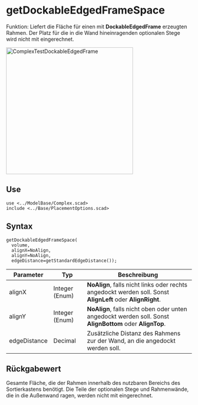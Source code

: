 # getDockableEdgedFrameSpace

Funktion: Liefert die Fläche für einen mit __DockableEdgedFrame__ erzeugten Rahmen. Der Platz für die in die Wand hineinragenden optionalen Stege wird nicht mit eingerechnet.

<img width="344" alt="ComplexTestDockableEdgedFrame" src="https://user-images.githubusercontent.com/48654609/168326465-092ff8fa-9027-4002-a818-d70652e15877.png">

## Use
```
use <../ModelBase/Complex.scad>
include <../Base/PlacementOptions.scad>
```

## Syntax
```
getDockableEdgedFrameSpace(
  volume, 
  alignX=NoAlign,
  alignY=NoAlign,
  edgeDistance=getStandardEdgeDistance());
```

| Parameter | Typ | Beschreibung |
| ------ | ------ | ------ |
| alignX | Integer (Enum) |  __NoAlign__, falls nicht links oder rechts angedockt werden soll. Sonst __AlignLeft__ oder __AlignRight__. |
| alignY | Integer (Enum) |  __NoAlign__, falls nicht oben oder unten angedockt werden soll. Sonst __AlignBottom__ oder __AlignTop__. |
| edgeDistance | Decimal | Zusätzliche Distanz des Rahmens zur der Wand, an die angedockt werden soll. |

## Rückgabewert
Gesamte Fläche, die der Rahmen innerhalb des nutzbaren Bereichs des Sortierkastens benötigt. Die Teile der optionalen Stege und Rahmenwände, die in die Außenwand ragen, werden nicht mit eingerechnet.
